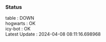 ### Status


table : DOWN  
hogwarts : OK  
icy-bot : OK  
Latest Update : 2024-04-08 08:11:16.698968
